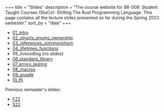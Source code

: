 +++
title = "Slides"
description = "The course website for 98-008: Student Taught Courses (StuCo): Shilling The Rust Programming Language. This page contains all the lecture slides presented so far during the Spring 2023 semester."
sort_by = "date"
+++

* [01_intro](01_intro.pdf)
* [02_structs_enums_ownership](02_structs_enums_ownership.pdf)
* [03_references_polymorphism](03_references_polymorphism.pdf)
* [04_lifetimes_functions](04_lifetimes_functions.pdf)
* 05_livecoding (no slides)
* [06_standard_library](06_standard_library.pdf)
* [07_errors_testing](07_errors_testing.pdf)
* [08_macros](08_macros.pdf)
* [09_unsafe](09_unsafe.pdf)
* [10_ffi](10_ffi.pdf)

Previous semester's slides:
* [F22](./F22/)
* [S22](./S22/)
